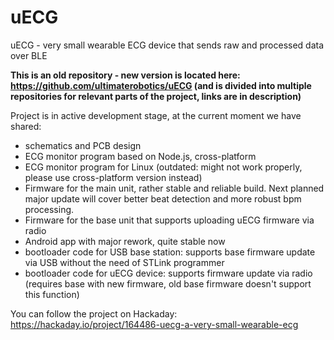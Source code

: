 # uECG
uECG - very small wearable ECG device that sends raw and processed data over BLE

**This is an old repository - new version is located here: https://github.com/ultimaterobotics/uECG (and is divided into multiple repositories for relevant parts of the project, links are in description)**

Project is in active development stage, at the current moment we have shared:
 * schematics and PCB design
 * ECG monitor program based on Node.js, cross-platform
 * ECG monitor program for Linux (outdated: might not work properly, please use cross-platform version instead)
 * Firmware for the main unit, rather stable and reliable build. Next planned major update will cover better beat detection and more robust bpm processing. 
 * Firmware for the base unit that supports uploading uECG firmware via radio
 * Android app with major rework, quite stable now
 * bootloader code for USB base station: supports base firmware update via USB without the need of STLink programmer
 * bootloader code for uECG device: supports firmware update via radio (requires base with new firmware, old base firmware doesn't support this function)

You can follow the project on Hackaday: https://hackaday.io/project/164486-uecg-a-very-small-wearable-ecg
